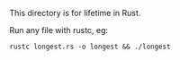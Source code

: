 This directory is for lifetime in Rust.

Run any file with rustc, eg:

```
rustc longest.rs -o longest && ./longest

```
